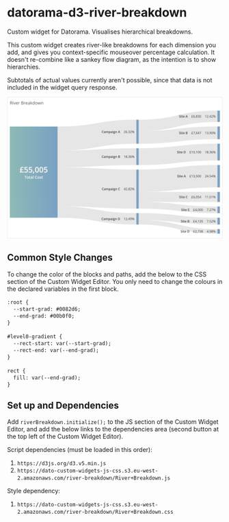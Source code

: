 # datorama-d3-river-breakdown
Custom widget for Datorama. Visualises hierarchical breakdowns.

This custom widget creates river-like breakdowns for each dimension you add, and gives you context-specific mouseover percentage calculation. It doesn't re-combine like a sankey flow diagram, as the intention is to show hierarchies.

Subtotals of actual values currently aren't possible, since that data is not included in the widget query response.

![Preview image](image.png)

## Common Style Changes
To change the color of the blocks and paths, add the below to the CSS section of the Custom Widget Editor. You only need to change the colours in the declared variables in the first block.
```
:root {
  --start-grad: #0082d6;
  --end-grad: #00b0f0;
}

#level0-gradient {
  --rect-start: var(--start-grad);
  --rect-end: var(--end-grad);
}

rect {
  fill: var(--end-grad);
}
```

## Set up and Dependencies
Add `riverBreakdown.initialize();` to the JS section of the Custom Widget Editor, and add the below links to the dependencies area (second button at the top left of the Custom Widget Editor).

Script dependencies (must be loaded in this order):
1. `https://d3js.org/d3.v5.min.js`
2. `https://dato-custom-widgets-js-css.s3.eu-west-2.amazonaws.com/river-breakdown/River+Breakdown.js`

Style dependency:
1. `https://dato-custom-widgets-js-css.s3.eu-west-2.amazonaws.com/river-breakdown/River+Breakdown.css`
